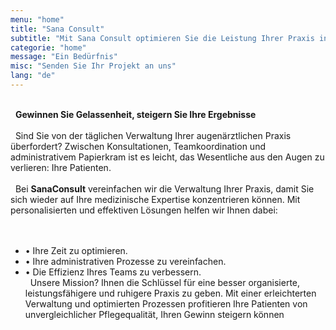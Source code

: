 ```yaml
---
menu: "home"
title: "Sana Consult"
subtitle: "Mit Sana Consult optimieren Sie die Leistung Ihrer Praxis in dank unserer einzigartigen Expertise und bieten Ihrem Team und Ihren Patienten eine einzigartige Erfahrung."
categorie: "home"
message: "Ein Bedürfnis"
misc: "Senden Sie Ihr Projekt an uns"
lang: "de"
---
```

\
&nbsp;
**Gewinnen Sie Gelassenheit, steigern Sie Ihre Ergebnisse**
\
\
&nbsp;
Sind Sie von der täglichen Verwaltung Ihrer augenärztlichen Praxis überfordert? Zwischen Konsultationen, Teamkoordination und administrativem Papierkram ist es leicht, das Wesentliche aus den Augen zu verlieren: Ihre Patienten.
\
\
&nbsp;
Bei **SanaConsult** vereinfachen wir die Verwaltung Ihrer Praxis, damit Sie sich wieder auf Ihre medizinische Expertise konzentrieren können. Mit personalisierten und effektiven Lösungen helfen wir Ihnen dabei:
\
\
&nbsp;
- •	Ihre Zeit zu optimieren.
- •	Ihre administrativen Prozesse zu vereinfachen.
- •	Die Effizienz Ihres Teams zu verbessern.
\
&nbsp;
Unsere Mission? Ihnen die Schlüssel für eine besser organisierte, leistungsfähigere und ruhigere Praxis zu geben. Mit einer erleichterten Verwaltung und optimierten Prozessen profitieren Ihre Patienten von unvergleichlicher Pflegequalität, Ihren Gewinn steigern können
